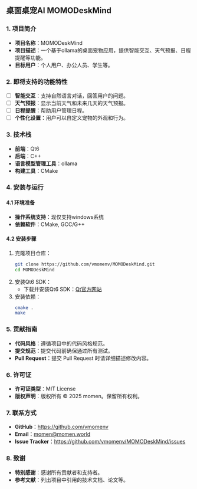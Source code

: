 ## 桌面桌宠AI MOMODeskMind

### 1. 项目简介
- **项目名称**：MOMODeskMind
- **项目描述**：一个基于ollama的桌面宠物应用，提供智能交互、天气预报、日程提醒等功能。
- **目标用户**：个人用户、办公人员、学生等。

### 2. 即将支持的功能特性
-  [ ]  **智能交互**：支持自然语言对话，回答用户的问题。
-  [ ]  **天气预报**：显示当前天气和未来几天的天气预报。
-   [ ] **日程提醒**：帮助用户管理日程。
-   [ ] **个性化设置**：用户可以自定义宠物的外观和行为。

### 3. 技术栈
- **前端**：Qt6
- **后端**：C++
- **语言模型管理工具**：ollama
- **构建工具**：CMake

### 4. 安装与运行
#### 4.1 环境准备
- **操作系统支持**：现仅支持windows系统
- **依赖软件**：CMake, GCC/G++

#### 4.2 安装步骤
1. 克隆项目仓库：
   ```sh
   git clone https://github.com/vmomenv/MOMODeskMind.git
   cd MOMODeskMind
   ```
2. 安装Qt6 SDK：
   - 下载并安装Qt6 SDK：[Qt官方网站](https://www.qt.io/download)
3. 安装依赖：
   ```sh
   cmake .
   make
   ```



### 5. 贡献指南
- **代码风格**：遵循项目中的代码风格规范。
- **提交规范**：提交代码前确保通过所有测试。
- **Pull Request**：提交 Pull Request 时请详细描述修改内容。

### 6. 许可证
- **许可证类型**：MIT License
- **版权声明**：版权所有 © 2025 momen。保留所有权利。

### 7. 联系方式
- **GitHub**：https://github.com/vmomenv
- **Email**：momen@momen.world
- **Issue Tracker**：https://github.com/vmomenv/MOMODeskMind/issues

### 8. 致谢
- **特别感谢**：感谢所有贡献者和支持者。
- **参考文献**：列出项目中引用的技术文档、论文等。

